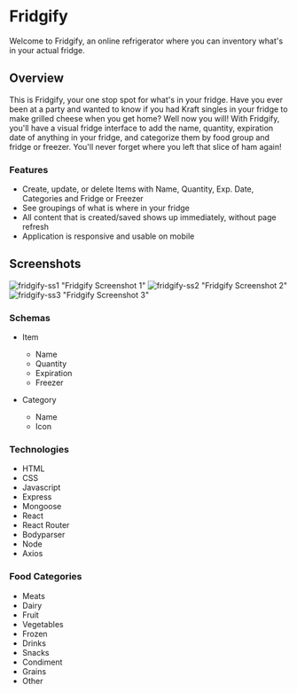 # Fridgify

Welcome to Fridgify, an online refrigerator where you can inventory what's in your actual fridge.

## Overview

This is Fridgify, your one stop spot for what's in your fridge. Have you ever been at a party and wanted to know if you had Kraft singles in your fridge to make grilled cheese when you get home? Well now you will! With Fridgify, you'll have a visual fridge interface to add the name, quantity, expiration date of anything in your fridge, and categorize them by food group and fridge or freezer. You'll never forget where you left that slice of ham again! 

### Features
- Create, update, or delete Items with Name,  Quantity, Exp. Date, Categories and Fridge or Freezer
- See groupings of what is where in your fridge
- All content that is created/saved shows up immediately, without page refresh
- Application is responsive and usable on mobile


## Screenshots
![fridgify-ss1](https://github.com/sathyaram/fridgify/blob/master/public/images/fridgify-ss1.png) "Fridgify Screenshot 1"
![fridgify-ss2](https://github.com/sathyaram/fridgify/blob/master/public/images/fridgify-ss2.png) "Fridgify Screenshot 2"
![fridgify-ss3](https://github.com/sathyaram/fridgify/blob/master/public/images/fridgify-ss3.png) "Fridgify Screenshot 3"

### Schemas

- Item
  - Name
  - Quantity
  - Expiration
  - Freezer
  
- Category
  - Name
  - Icon

### Technologies
- HTML
- CSS
- Javascript
- Express
- Mongoose
- React
- React Router
- Bodyparser
- Node
- Axios

### Food Categories
- Meats
- Dairy
- Fruit
- Vegetables
- Frozen
- Drinks
- Snacks
- Condiment
- Grains
- Other